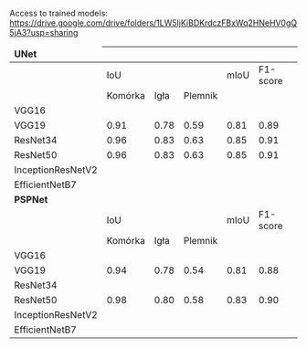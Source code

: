 Access to trained models: https://drive.google.com/drive/folders/1LW5IjKiBDKrdczFBxWq2HNeHV0gQ5jA3?usp=sharing

<table class="tg">
<thead>
  <tr>
    <td class="tg-7btt"><b>UNet</b></td>
    <th class="tg-0pky"></th>
    <th class="tg-0pky"></th>
    <th class="tg-0pky"></th>
    <th class="tg-0pky"></th>
    <th class="tg-0pky"></th>
  </tr>
</thead>
<tbody>
  <tr>
    <td class="tg-0pky"></td>
    <td class="tg-c3ow">IoU</td>
    <td class="tg-c3ow"></td>
    <td class="tg-c3ow"></td>
    <td class="tg-0pky">mIoU</td>
    <td class="tg-0pky">F1-score</td>
  </tr>
  <tr>
    <td class="tg-0pky"></td>
    <td class="tg-c3ow">Komórka</td>
    <td class="tg-c3ow">Igła</td>
    <td class="tg-c3ow">Plemnik</td>
    <td class="tg-0pky"></td>
    <td class="tg-0pky"></td>
  </tr>
  <tr>
    <td class="tg-0pky">VGG16</td>
    <td class="tg-c3ow"></td>
    <td class="tg-c3ow"></td>
    <td class="tg-c3ow"></td>
    <td class="tg-0pky"></td>
    <td class="tg-0pky"></td>
  </tr>
  <tr>
    <td class="tg-0pky">VGG19</td>
    <td class="tg-c3ow">0.91</td>
    <td class="tg-c3ow">0.78</td>
    <td class="tg-c3ow">0.59</td>
    <td class="tg-0pky">0.81</td>
    <td class="tg-0pky">0.89</td>
  </tr>
  <tr>
    <td class="tg-fymr">ResNet34</td>
    <td class="tg-7btt">0.96</td>
    <td class="tg-7btt">0.83</td>
    <td class="tg-7btt">0.63</td>
    <td class="tg-fymr">0.85</td>
    <td class="tg-fymr">0.91</td>
  </tr>
  <tr>
    <td class="tg-fymr">ResNet50</td>
    <td class="tg-7btt">0.96</td>
    <td class="tg-7btt">0.83</td>
    <td class="tg-7btt">0.63</td>
    <td class="tg-fymr">0.85</td>
    <td class="tg-fymr">0.91</td>
  </tr>
  <tr>
    <td class="tg-0pky">InceptionResNetV2</td>
    <td class="tg-c3ow"></td>
    <td class="tg-c3ow"></td>
    <td class="tg-c3ow"></td>
    <td class="tg-0pky"></td>
    <td class="tg-0pky"></td>
  </tr>
  <tr>
    <td class="tg-0pky">EfficientNetB7</td>
    <td class="tg-c3ow"></td>
    <td class="tg-c3ow"></td>
    <td class="tg-c3ow"></td>
    <td class="tg-0pky"></td>
    <td class="tg-0pky"></td>
  </tr>
  <tr>
    <td class="tg-7btt"><b>PSPNet</b></td>
    <td class="tg-0pky"></td>
    <td class="tg-0pky"></td>
    <td class="tg-0pky"></td>
    <td class="tg-0pky"></td>
    <td class="tg-0pky"></td>
  </tr>
  <tr>
    <td class="tg-0pky"></td>
    <td class="tg-c3ow">IoU</td>
    <td class="tg-c3ow"></td>
    <td class="tg-c3ow"></td>
    <td class="tg-0pky">mIoU</td>
    <td class="tg-0pky">F1-score</td>
  </tr>
  <tr>
    <td class="tg-0pky"></td>
    <td class="tg-c3ow">Komórka</td>
    <td class="tg-c3ow">Igła</td>
    <td class="tg-c3ow">Plemnik</td>
    <td class="tg-c3ow"></td>
    <td class="tg-0pky"></td>
  </tr>
  <tr>
    <td class="tg-0pky">VGG16</td>
    <td class="tg-c3ow"></td>
    <td class="tg-c3ow"></td>
    <td class="tg-c3ow"></td>
    <td class="tg-0pky"></td>
    <td class="tg-0pky"></td>
  </tr>
  <tr>
    <td class="tg-0pky">VGG19</td>
    <td class="tg-c3ow">0.94</td>
    <td class="tg-c3ow">0.78</td>
    <td class="tg-c3ow">0.54</td>
    <td class="tg-0pky">0.81</td>
    <td class="tg-0pky">0.88</td>
  </tr>
  <tr>
    <td class="tg-0pky">ResNet34</td>
    <td class="tg-c3ow"></td>
    <td class="tg-c3ow"></td>
    <td class="tg-c3ow"></td>
    <td class="tg-0pky"></td>
    <td class="tg-0pky"></td>
  </tr>
  <tr>
    <td class="tg-fymr">ResNet50</td>
    <td class="tg-7btt">0.98</td>
    <td class="tg-7btt">0.80</td>
    <td class="tg-7btt">0.58</td>
    <td class="tg-fymr">0.83</td>
    <td class="tg-fymr">0.90</td>
  </tr>
  <tr>
    <td class="tg-0pky">InceptionResNetV2</td>
    <td class="tg-c3ow"></td>
    <td class="tg-c3ow"></td>
    <td class="tg-c3ow"></td>
    <td class="tg-0pky"></td>
    <td class="tg-0pky"></td>
  </tr>
  <tr>
    <td class="tg-0pky">EfficientNetB7</td>
    <td class="tg-c3ow"></td>
    <td class="tg-c3ow"></td>
    <td class="tg-c3ow"></td>
    <td class="tg-0pky"></td>
    <td class="tg-0pky"></td>
  </tr>
</tbody>
</table>
